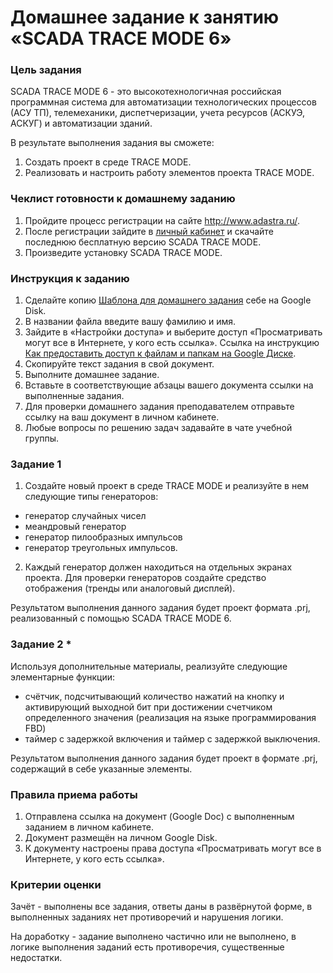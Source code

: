 # Домашнее задание к занятию «SCADA TRACE MODE 6»

### Цель задания

SCADA TRACE MODE 6 - это высокотехнологичная российская программная система для автоматизации технологических процессов (АСУ ТП), телемеханики, диспетчеризации, учета ресурсов (АСКУЭ, АСКУГ) и автоматизации зданий.

В результате выполнения задания вы сможете:

1. Создать проект в среде TRACE MODE.
2. Реализовать и настроить работу элементов проекта TRACE MODE.

### Чеклист готовности к домашнему заданию

1. Пройдите процесс регистрации на сайте http://www.adastra.ru/.
2. После регистрации зайдите в [личный кабинет](https://my.adastra.ru/ps/cservice) и скачайте последнюю бесплатную версию SCADA TRACE MODE.
3. Произведите установку SCADA TRACE MODE.

### Инструкция к заданию

1. Сделайте копию [Шаблона для домашнего задания](https://docs.google.com/document/d/1v6LHu8tRz5qdFerGSb_ph43JRca-5uZXmrnp8oyPCoY/edit?usp=sharing) себе на Google Disk.
2. В названии файла введите вашу фамилию и имя.
3. Зайдите в «Настройки доступа» и выберите доступ «Просматривать могут все в Интернете, у кого есть ссылка». Ссылка на инструкцию [Как предоставить доступ к файлам и папкам на Google Диске](https://support.google.com/docs/answer/2494822?hl=ru&co=GENIE.Platform%3DDesktop).
4. Скопируйте текст задания в свой документ.
5. Выполните домашнее задание.
6. Вставьте в соответствующие абзацы вашего документа ссылки на выполненные задания.
7. Для проверки домашнего задания преподавателем отправьте ссылку на ваш документ в личном кабинете.
8. Любые вопросы по решению задач задавайте в чате учебной группы.

### Задание 1

1. Создайте новый проект в среде TRACE MODE и реализуйте в нем следующие типы генераторов:
- генератор случайных чисел
- меандровый генератор
- генератор пилообразных импульсов
- генератор треугольных импульсов.

2. Каждый генератор должен находиться на отдельных экранах проекта. Для проверки генераторов создайте средство отображения (тренды или аналоговый дисплей).

Результатом выполнения данного задания будет проект формата .prj, реализованный с помощью SCADA TRACE MODE 6. 

### Задание 2 *

Используя дополнительные материалы, реализуйте следующие элементарные функции:
- счётчик, подсчитывающий количество нажатий на кнопку и активирующий выходной бит при достижении счетчиком определенного значения (реализация на языке программирования FBD)
- таймер с задержкой включения и таймер с задержкой выключения.

Результатом выполнения данного задания будет проект в формате .prj, содержащий в себе указанные элементы.

### Правила приема работы

1. Отправлена ссылка на документ (Google Doc) с выполненным заданием в личном кабинете.
2. Документ размещён на личном Google Disk.
3. К документу настроены права доступа «Просматривать могут все в Интернете, у кого есть ссылка».

### Критерии оценки

Зачёт - выполнены все задания, ответы даны в развёрнутой форме, в выполненных заданиях нет противоречий и нарушения логики.

На доработку - задание выполнено частично или не выполнено, в логике выполнения заданий есть противоречия, существенные недостатки.

